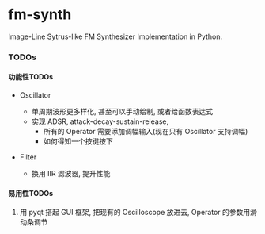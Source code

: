 # fm-synth
Image-Line Sytrus-like FM Synthesizer Implementation in Python.

### TODOs

#### 功能性TODOs


- Oscillator
    - 单周期波形更多样化, 甚至可以手动绘制, 或者给函数表达式
    - 实现 ADSR, attack-decay-sustain-release,
        - 所有的 Operator 需要添加调幅输入(现在只有 Oscillator 支持调幅)
        - 如何得知一个按键按下

- Filter
    - 换用 IIR 滤波器, 提升性能 


#### 易用性TODOs

1. 用 pyqt 搭起 GUI 框架, 把现有的 Oscilloscope 放进去, Operator 的参数用滑动条调节

